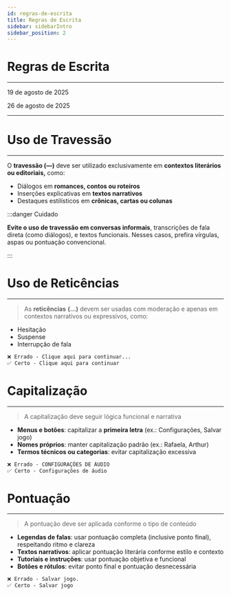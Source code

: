 ```yaml
---
id: regras-de-escrita
title: Regras de Escrita
sidebar: sidebarIntro
sidebar_position: 2
---
```


# Regras de Escrita

---

19 de agosto de 2025

26 de agosto de 2025

---

# Uso de Travessão

---

O **travessão (—)** deve ser utilizado exclusivamente em **contextos literários ou editoriais,** como:

- Diálogos em **romances, contos ou roteiros**
- Inserções explicativas em **textos narrativos**
- Destaques estilísticos em **crônicas, cartas ou colunas**

:::danger Cuidado

**Evite o uso de travessão em conversas informais**, transcrições de fala direta (como diálogos), e textos funcionais. Nesses casos, prefira vírgulas, aspas ou pontuação convencional.

:::

# Uso de Reticências

---

> As **reticências** **(…)** devem ser usadas com moderação e apenas em contextos narrativos ou expressivos, como:
> 
- Hesitação
- Suspense
- Interrupção de fala

```markdown
❌ Errado - Clique aqui para continuar...
✅ Certo - Clique aqui para continuar
```

# Capitalização

---

> A capitalização deve seguir lógica funcional e narrativa
> 
- **Menus e botões**: capitalizar a **primeira letra** (ex.: Configurações, Salvar jogo)
- **Nomes próprios**: manter capitalização padrão (ex.: Rafaela, Arthur)
- **Termos técnicos ou categorias**: evitar capitalização excessiva

```markdown
❌ Errado - CONFIGURAÇÕES DE ÁUDIO
✅ Certo - Configurações de áudio
```

# Pontuação

---

> A pontuação deve ser aplicada conforme o tipo de conteúdo
> 
- **Legendas de falas**: usar pontuação completa (inclusive ponto final), respeitando ritmo e clareza
- **Textos narrativos**: aplicar pontuação literária conforme estilo e contexto
- **Tutoriais e instruções**: usar pontuação objetiva e funcional
- **Botões e rótulos**: evitar ponto final e pontuação desnecessária

```markdown
❌ Errado - Salvar jogo.  
✅ Certo - Salvar jogo
```